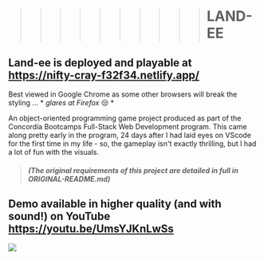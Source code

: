> > > > > > > > > > # LAND-EE

## **Land-ee** is deployed and playable at https://nifty-cray-f32f34.netlify.app/

Best viewed in Google Chrome as some other browsers will break the styling ... \* _glares at Firefox_ 😒 \*

An object-oriented programming game project produced as part of the Concordia Bootcamps Full-Stack Web Development program. This came along pretty early in the program, 24 days after I had laid eyes on VScode for the first time in my life - so, the gameplay isn't exactly thrilling, but I had a lot of fun with the visuals.

> ##### (The original requirements of this project are detailed in full in ORIGINAL-README.md)

## Demo available in higher quality (and with sound!) on YouTube https://youtu.be/UmsYJKnLwSs

<img src="./readme_images/01-landee.gif" />
